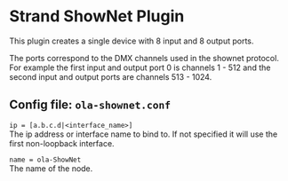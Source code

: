 Strand ShowNet Plugin
=====================

This plugin creates a single device with 8 input and 8 output ports.

The ports correspond to the DMX channels used in the shownet protocol. For
example the first input and output port 0 is channels 1 - 512 and the second
input and output ports are channels 513 - 1024.


## Config file: `ola-shownet.conf`

`ip = [a.b.c.d|<interface_name>]`  
The ip address or interface name to bind to. If not specified it will use the
first non-loopback interface.

`name = ola-ShowNet`  
The name of the node.
